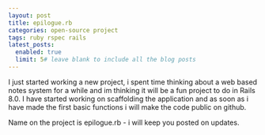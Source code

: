 ```yaml
---
layout: post
title: epilogue.rb
categories: open-source project
tags: ruby rspec rails
latest_posts:
  enabled: true
  limit: 5# leave blank to include all the blog posts
---
```


I just started working a new project, i spent time thinking about a web based notes system for a while and im thinking it will be a fun project to do in Rails 8.0. I have started working on scaffolding the application and as soon as i have made the first basic functions i will make the code public on github.

Name on the project is epilogue.rb - i will keep you posted on updates.
